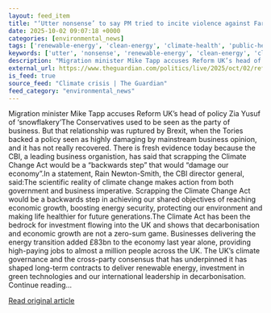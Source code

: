 ```yaml
---
layout: feed_item
title: "‘Utter nonsense’ to say PM tried to incite violence against Farage, minister says – UK politics live"
date: 2025-10-02 09:07:18 +0000
categories: [environmental_news]
tags: ['renewable-energy', 'clean-energy', 'climate-health', 'public-health', 'displacement', 'climate-migration', 'climate-costs', 'economic-impacts']
keywords: ['utter', 'nonsense', 'renewable-energy', 'clean-energy', 'climate-health', 'public-health', 'tried', 'displacement']
description: "Migration minister Mike Tapp accuses Reform UK’s head of policy Zia Yusuf of ‘snowflakery’The Conservatives used to be seen as the party of business"
external_url: https://www.theguardian.com/politics/live/2025/oct/02/reform-uk-zia-yusuf-keir-starmer-nigel-farage-immigration-asylum-labour-climate-change-uk-politics-live
is_feed: true
source_feed: "Climate crisis | The Guardian"
feed_category: "environmental_news"
---
```


Migration minister Mike Tapp accuses Reform UK’s head of policy Zia Yusuf of ‘snowflakery’The Conservatives used to be seen as the party of business. But that relationship was ruptured by Brexit, when the Tories backed a policy seen as highly damaging by mainstream business opinion, and it has not really recovered. There is fresh evidence today because the CBI, a leading business organistion, has said that scrapping the Climate Change Act would be a “backwards step” that would “damage our economy”.In a statement, Rain Newton-Smith, the CBI director general, said:The scientific reality of climate change makes action from both government and business imperative. Scrapping the Climate Change Act would be a backwards step in achieving our shared objectives of reaching economic growth, boosting energy security, protecting our environment and making life healthier for future generations.The Climate Act has been the bedrock for investment flowing into the UK and shows that decarbonisation and economic growth are not a zero-sum game. Businesses delivering the energy transition added £83bn to the economy last year alone, providing high-paying jobs to almost a million people across the UK. The UK’s climate governance and the cross-party consensus that has underpinned it has shaped long-term contracts to deliver renewable energy, investment in green technologies and our international leadership in decarbonisation. Continue reading...

[Read original article](https://www.theguardian.com/politics/live/2025/oct/02/reform-uk-zia-yusuf-keir-starmer-nigel-farage-immigration-asylum-labour-climate-change-uk-politics-live)
